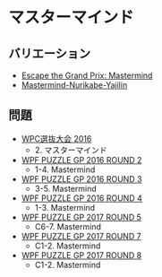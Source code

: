 # マスターマインド

## バリエーション
- [Escape the Grand Prix: Mastermind](escapethegrandprix-mastermind.md)
- [Mastermind-Nurikabe-Yajilin](mastermind-nurikabe-yajilin.md)

## 問題
- [WPC選抜大会 2016](../questions/jwpc2016.md)
	- 2\. マスターマインド
- [WPF PUZZLE GP 2016 ROUND 2](../questions/wpfpgp2016-2.md)
	- 1-4. Mastermind
- [WPF PUZZLE GP 2016 ROUND 3](../questions/wpfpgp2016-3.md)
	- 3-5. Mastermind
- [WPF PUZZLE GP 2016 ROUND 4](../questions/wpfpgp2016-4.md)
	- 1-3. Mastermind
- [WPF PUZZLE GP 2017 ROUND 5](../questions/wpfpgp2017-5.md)
	- C6-7. Mastermind
- [WPF PUZZLE GP 2017 ROUND 7](../questions/wpfpgp2017-7.md)
	- C1-2. Mastermind
- [WPF PUZZLE GP 2017 ROUND 8](../questions/wpfpgp2017-8.md)
	- C1-2. Mastermind
